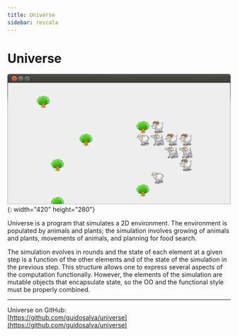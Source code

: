 ```yaml
---
title: Universe
sidebar: rescala
---
```

# Universe

![Universe](./images/universe.png){: width="420" height="280"}

Universe is a program that simulates a 2D
environment. The environment is populated by animals and plants; the
simulation involves growing of animals and plants, movements of
animals, and planning for food search.

The simulation evolves in rounds and the state of each
element at a given step is a function of the other
elements and of the state of the simulation in the
previous step. This structure allows one to express
several aspects of the computation functionally. However,
the elements of the simulation are mutable objects that
encapsulate state, so the OO and the functional style must
be properly combined.

---
Universe on GitHub:  
[https://github.com/guidosalva/universe](https://github.com/guidosalva/universe)